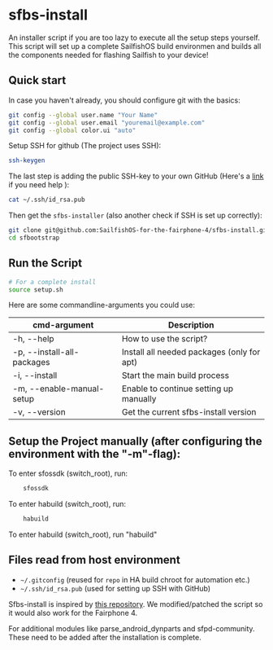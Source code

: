 # sfbs-install
An installer script if you are too lazy to execute all the setup steps yourself. This script will set up a complete SailfishOS build environmen and builds all the components needed for flashing Sailfish to your device!

## Quick start
In case you haven't already, you should configure git with the basics:
```bash
git config --global user.name "Your Name"
git config --global user.email "youremail@example.com"
git config --global color.ui "auto"
```

Setup SSH for github (The project uses SSH):
```bash
ssh-keygen
```

The last step is adding the public SSH-key to your own GitHub (Here's a [link](https://docs.github.com/en/authentication/connecting-to-github-with-ssh/adding-a-new-ssh-key-to-your-github-account?platform=windows) if you need help ):
```bash
cat ~/.ssh/id_rsa.pub
```

Then get the `sfbs-installer` (also another check if SSH is set up correctly):
```bash
git clone git@github.com:SailfishOS-for-the-fairphone-4/sfbs-install.git
cd sfbootstrap
```
## Run the Script
```bash
# For a complete install
source setup.sh
```
Here are some commandline-arguments you could use:

| cmd-argument | Description |
| -----------  | ----------- |
| -h, --help            | How to use the script?       |
| -p, --install-all-packages           | Install all needed packages (only for apt)        |
| -i, --install         | Start the main build process      |
| -m, --enable-manual-setup |	Enable to continue setting up manually|
| -v, --version         | Get the current sfbs-install version      |


## Setup the Project manually (after configuring the environment with the "-m"-flag):
To enter sfossdk (switch_root), run: 
```bash
	sfossdk
```

To enter habuild (switch_root), run: 
```bash
	habuild
```

To enter habuild (switch_root), run "habuild" 

## Files read from host environment
* `~/.gitconfig` (reused for `repo` in HA build chroot for automation etc.)
* `~/.ssh/id_rsa.pub` (used for setting up SSH  with GitHub)


Sfbs-install is inspired by [this repository](https://github.com/JamiKettunen/sfbootstrap/tree/28d3f685db04a203242a14363cee30f74eab7a65). We modified/patched the script so it would also work for the Fairphone 4.  

For additional modules like parse_android_dynparts and sfpd-community. These need to be added after the installation is complete.

